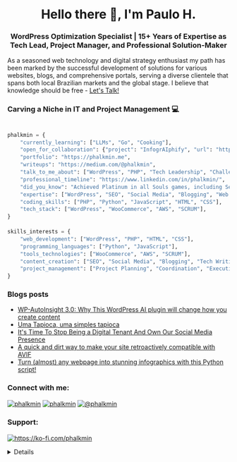<h1 align="center">Hello there 👋, I'm Paulo H.</h1>
<h3 align="center">WordPress Optimization Specialist | 15+ Years of Expertise as Tech Lead, Project Manager, and Professional Solution-Maker</h3>

As a seasoned web technology and digital strategy enthusiast my path has been marked by the successful development of solutions for various websites, blogs, and comprehensive portals, serving a diverse clientele that spans both local Brazilian markets and the global stage. I believe that knowledge should be free - [Let's Talk!](mailto:phalkmin@protonmail.com)


### Carving a Niche in IT and Project Management :computer:

```python

phalkmin = {
    "currently_learning": ["LLMs", "Go", "Cooking"],
    "open_for_collaboration": {"project": "InfogrAIphify", "url": "https://github.com/phalkmin/InfogrAIphify"},
    "portfolio": "https://phalkmin.me",
    "writeups": "https://medium.com/@phalkmin",
    "talk_to_me_about": ["WordPress", "PHP", "Tech Leadership", "Challenging bosses in Souls games"],
    "professional_timeline": "https://www.linkedin.com/in/phalkmin/",
    "did_you_know": "Achieved Platinum in all Souls games, including Sekiro 🥷🏽",
    "expertise": ["WordPress", "SEO", "Social Media", "Blogging", "Web Analytics", "Project Management", "UX", "Tech Writing"],
    "coding_skills": ["PHP", "Python", "JavaScript", "HTML", "CSS"],
    "tech_stack": ["WordPress", "WooCommerce", "AWS", "SCRUM"],
}

skills_interests = {
    "web_development": ["WordPress", "PHP", "HTML", "CSS"],
    "programming_languages": ["Python", "JavaScript"],
    "tools_technologies": ["WooCommerce", "AWS", "SCRUM"],
    "content_creation": ["SEO", "Social Media", "Blogging", "Tech Writing"],
    "project_management": ["Project Planning", "Coordination", "Execution"]
}                  

```


### Blogs posts
<!-- BLOG-POST-LIST:START -->
- [WP-AutoInsight 3.0: Why This WordPress AI plugin will change how you create content](https://phalkmin.medium.com/wp-autoinsight-3-0-why-this-wordpress-ai-plugin-will-change-how-you-create-content-f6f4f65784e4?source=rss-e65db7a89e3e------2)
- [Uma Tapioca, uma simples tapioca](https://phalkmin.medium.com/uma-tapioca-uma-simples-tapioca-2722ad8e293b?source=rss-e65db7a89e3e------2)
- [It&#39;s Time To Stop Being a Digital Tenant And Own Our Social Media Presence](https://phalkmin.medium.com/its-time-to-stop-being-a-digital-tenant-and-own-our-social-media-presence-ed7769e40402?source=rss-e65db7a89e3e------2)
- [A quick and dirt way to make your site retroactively compatible with AVIF](https://phalkmin.medium.com/a-quick-and-dirt-way-to-make-your-site-retroactively-compatible-with-avif-352829299afe?source=rss-e65db7a89e3e------2)
- [Turn &lpar;almost&rpar; any webpage into stunning infographics with this Python script!](https://phalkmin.medium.com/turn-almost-any-webpage-into-stunning-infographics-with-this-python-script-b5dd8251c907?source=rss-e65db7a89e3e------2)
<!-- BLOG-POST-LIST:END -->

<h3 align="left">Connect with me:</h3>
<p align="left">
<a href="https://dev.to/phalkmin" target="blank"><img align="center" src="https://raw.githubusercontent.com/rahuldkjain/github-profile-readme-generator/master/src/images/icons/Social/devto.svg" alt="phalkmin" height="30" width="40" /></a>
<a href="https://linkedin.com/in/phalkmin" target="blank"><img align="center" src="https://raw.githubusercontent.com/rahuldkjain/github-profile-readme-generator/master/src/images/icons/Social/linked-in-alt.svg" alt="phalkmin" height="30" width="40" /></a>
<a href="https://medium.com/@phalkmin" target="blank"><img align="center" src="https://raw.githubusercontent.com/rahuldkjain/github-profile-readme-generator/master/src/images/icons/Social/medium.svg" alt="@phalkmin" height="30" width="40" /></a>
</p>

<h3 align="left">Support:</h3>
<p><a href="https://ko-fi.com/https://ko-fi.com/phalkmin"> <img align="center" src="https://cdn.ko-fi.com/cdn/kofi3.png?v=3" height="50" width="210" alt="https://ko-fi.com/phalkmin" /></a></p>

<details>
<h3 align="left">Languages and Tools:</h3>
<p align="left"> <a href="https://aws.amazon.com" target="_blank" rel="noreferrer"> <img src="https://raw.githubusercontent.com/devicons/devicon/master/icons/amazonwebservices/amazonwebservices-original-wordmark.svg" alt="aws" width="40" height="40"/> </a> <a href="https://www.gnu.org/software/bash/" target="_blank" rel="noreferrer"> <img src="https://www.vectorlogo.zone/logos/gnu_bash/gnu_bash-icon.svg" alt="bash" width="40" height="40"/> </a> <a href="https://getbootstrap.com" target="_blank" rel="noreferrer"> <img src="https://raw.githubusercontent.com/devicons/devicon/master/icons/bootstrap/bootstrap-plain-wordmark.svg" alt="bootstrap" width="40" height="40"/> </a> <a href="https://www.w3schools.com/css/" target="_blank" rel="noreferrer"> <img src="https://raw.githubusercontent.com/devicons/devicon/master/icons/css3/css3-original-wordmark.svg" alt="css3" width="40" height="40"/> </a> <a href="https://www.docker.com/" target="_blank" rel="noreferrer"> <img src="https://raw.githubusercontent.com/devicons/devicon/master/icons/docker/docker-original-wordmark.svg" alt="docker" width="40" height="40"/> </a> <a href="https://expressjs.com" target="_blank" rel="noreferrer"> <img src="https://raw.githubusercontent.com/devicons/devicon/master/icons/express/express-original-wordmark.svg" alt="express" width="40" height="40"/> </a> <a href="https://www.gatsbyjs.com/" target="_blank" rel="noreferrer"> <img src="https://www.vectorlogo.zone/logos/gatsbyjs/gatsbyjs-icon.svg" alt="gatsby" width="40" height="40"/> </a> <a href="https://git-scm.com/" target="_blank" rel="noreferrer"> <img src="https://www.vectorlogo.zone/logos/git-scm/git-scm-icon.svg" alt="git" width="40" height="40"/> </a> <a href="https://graphql.org" target="_blank" rel="noreferrer"> <img src="https://www.vectorlogo.zone/logos/graphql/graphql-icon.svg" alt="graphql" width="40" height="40"/> </a> <a href="https://gulpjs.com" target="_blank" rel="noreferrer"> <img src="https://raw.githubusercontent.com/devicons/devicon/master/icons/gulp/gulp-plain.svg" alt="gulp" width="40" height="40"/> </a> <a href="https://heroku.com" target="_blank" rel="noreferrer"> <img src="https://www.vectorlogo.zone/logos/heroku/heroku-icon.svg" alt="heroku" width="40" height="40"/> </a> <a href="https://www.w3.org/html/" target="_blank" rel="noreferrer"> <img src="https://raw.githubusercontent.com/devicons/devicon/master/icons/html5/html5-original-wordmark.svg" alt="html5" width="40" height="40"/> </a> <a href="https://ifttt.com/" target="_blank" rel="noreferrer"> <img src="https://www.vectorlogo.zone/logos/ifttt/ifttt-ar21.svg" alt="ifttt" width="40" height="40"/> </a> <a href="https://developer.mozilla.org/en-US/docs/Web/JavaScript" target="_blank" rel="noreferrer"> <img src="https://raw.githubusercontent.com/devicons/devicon/master/icons/javascript/javascript-original.svg" alt="javascript" width="40" height="40"/> </a> <a href="https://www.linux.org/" target="_blank" rel="noreferrer"> <img src="https://raw.githubusercontent.com/devicons/devicon/master/icons/linux/linux-original.svg" alt="linux" width="40" height="40"/> </a> <a href="https://mariadb.org/" target="_blank" rel="noreferrer"> <img src="https://www.vectorlogo.zone/logos/mariadb/mariadb-icon.svg" alt="mariadb" width="40" height="40"/> </a> <a href="https://www.mongodb.com/" target="_blank" rel="noreferrer"> <img src="https://raw.githubusercontent.com/devicons/devicon/master/icons/mongodb/mongodb-original-wordmark.svg" alt="mongodb" width="40" height="40"/> </a> <a href="https://www.mysql.com/" target="_blank" rel="noreferrer"> <img src="https://raw.githubusercontent.com/devicons/devicon/master/icons/mysql/mysql-original-wordmark.svg" alt="mysql" width="40" height="40"/> </a> <a href="https://nextjs.org/" target="_blank" rel="noreferrer"> <img src="https://cdn.worldvectorlogo.com/logos/nextjs-2.svg" alt="nextjs" width="40" height="40"/> </a> <a href="https://www.nginx.com" target="_blank" rel="noreferrer"> <img src="https://raw.githubusercontent.com/devicons/devicon/master/icons/nginx/nginx-original.svg" alt="nginx" width="40" height="40"/> </a> <a href="https://nodejs.org" target="_blank" rel="noreferrer"> <img src="https://raw.githubusercontent.com/devicons/devicon/master/icons/nodejs/nodejs-original-wordmark.svg" alt="nodejs" width="40" height="40"/> </a> <a href="https://opencv.org/" target="_blank" rel="noreferrer"> <img src="https://www.vectorlogo.zone/logos/opencv/opencv-icon.svg" alt="opencv" width="40" height="40"/> </a> <a href="https://pandas.pydata.org/" target="_blank" rel="noreferrer"> <img src="https://raw.githubusercontent.com/devicons/devicon/2ae2a900d2f041da66e950e4d48052658d850630/icons/pandas/pandas-original.svg" alt="pandas" width="40" height="40"/> </a> <a href="https://www.php.net" target="_blank" rel="noreferrer"> <img src="https://raw.githubusercontent.com/devicons/devicon/master/icons/php/php-original.svg" alt="php" width="40" height="40"/> </a> <a href="https://postman.com" target="_blank" rel="noreferrer"> <img src="https://www.vectorlogo.zone/logos/getpostman/getpostman-icon.svg" alt="postman" width="40" height="40"/> </a> <a href="https://www.python.org" target="_blank" rel="noreferrer"> <img src="https://raw.githubusercontent.com/devicons/devicon/master/icons/python/python-original.svg" alt="python" width="40" height="40"/> </a> <a href="https://reactjs.org/" target="_blank" rel="noreferrer"> <img src="https://raw.githubusercontent.com/devicons/devicon/master/icons/react/react-original-wordmark.svg" alt="react" width="40" height="40"/> </a> <a href="https://sass-lang.com" target="_blank" rel="noreferrer"> <img src="https://raw.githubusercontent.com/devicons/devicon/master/icons/sass/sass-original.svg" alt="sass" width="40" height="40"/> </a> <a href="https://tailwindcss.com/" target="_blank" rel="noreferrer"> <img src="https://www.vectorlogo.zone/logos/tailwindcss/tailwindcss-icon.svg" alt="tailwind" width="40" height="40"/> </a> <a href="https://www.typescriptlang.org/" target="_blank" rel="noreferrer"> <img src="https://raw.githubusercontent.com/devicons/devicon/master/icons/typescript/typescript-original.svg" alt="typescript" width="40" height="40"/> </a> <a href="https://zapier.com" target="_blank" rel="noreferrer"> <img src="https://www.vectorlogo.zone/logos/zapier/zapier-icon.svg" alt="zapier" width="40" height="40"/> </a> </p>




<p align="left"> <a href="https://github.com/ryo-ma/github-profile-trophy"><img src="https://github-profile-trophy.vercel.app/?username=phalkmin" alt="phalkmin" /></a> </p></details>
